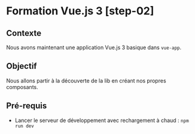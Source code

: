 # Formation Vue.js 3 [step-02]

## Contexte

Nous avons maintenant une application Vue.js 3 basique dans `vue-app`.

## Objectif

Nous allons partir à la découverte de la lib en créant nos propres composants.

## Pré-requis

- Lancer le serveur de développement avec rechargement à chaud : `npm run dev`
